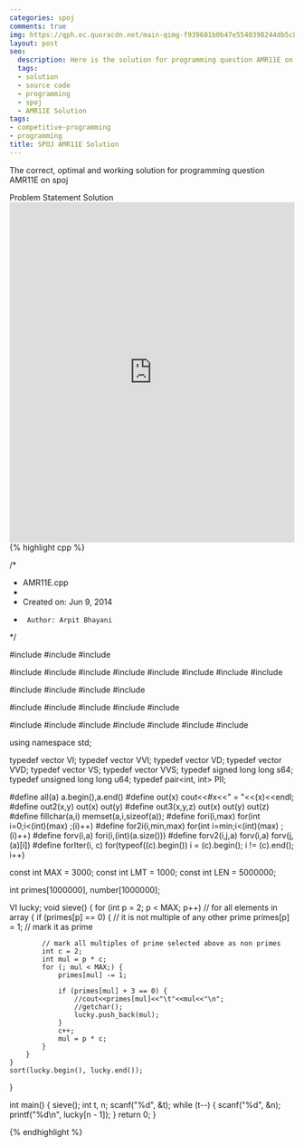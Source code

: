 ```yaml
---
categories: spoj
comments: true
img: https://qph.ec.quoracdn.net/main-qimg-f939681b0b47e5540398244db5c8966f?convert_to_webp=true
layout: post
seo:
  description: Here is the solution for programming question AMR11E on spoj
  tags:
  - solution
  - source code
  - programming
  - spoj
  - AMR11E Solution
tags:
- competitive-programming
- programming
title: SPOJ AMR11E Solution
---
```

The correct, optimal and working solution for programming question AMR11E on spoj

<div class="ui secondary pointing large menu">
  <a class="grey item" data-tab="problem-statement">
    Problem Statement
  </a>
  <a class="active item grey" data-tab="solution">
    Solution
  </a>
</div>
<div class="ui bottom attached tab" data-tab="problem-statement">
    <iframe src="http://www.spoj.com/problems/AMR11E/" width="100%" height="600px" style="overflow: scroll; border: none;"></iframe>
</div>
<div class="ui bottom attached active tab" data-tab="solution">
{% highlight cpp %}

/*
 * AMR11E.cpp
 *
 *  Created on: Jun 9, 2014
 *      Author: Arpit Bhayani
 */

#include <string>
#include <cstdarg>
#include <utility>

#include <queue>
#include <stack>
#include <set>
#include <list>
#include <vector>
#include <queue>
#include <bitset>
#include <map>

#include <functional>
#include <sstream>
#include <algorithm>
#include <iostream>

#include <cstddef>
#include <cstring>
#include <cctype>
#include <cmath>
#include <cstdio>

#include <stdexcept>
#include <fstream>
#include <numeric>
#include <iomanip>
#include <cstdlib>
#include <cassert>
#include <ctime>

using namespace std;

typedef vector<int> VI;
typedef vector<VI> VVI;
typedef vector<double> VD;
typedef vector<VD> VVD;
typedef vector<string> VS;
typedef vector<VS> VVS;
typedef signed long long s64;
typedef unsigned long long u64;
typedef pair<int, int> PII;

#define all(a) a.begin(),a.end()
#define out(x) cout<<#x<<" = "<<(x)<<endl;
#define out2(x,y) out(x) out(y)
#define out3(x,y,z) out(x) out(y) out(z)
#define fillchar(a,i) memset(a,i,sizeof(a));
#define fori(i,max) for(int i=0;i<(int)(max) ;(i)++)
#define for2i(i,min,max) for(int i=min;i<(int)(max) ;(i)++)
#define forv(i,a) fori(i,(int)(a.size()))
#define forv2(i,j,a) forv(i,a) forv(j,(a)[i])
#define forIter(i, c) for(typeof((c).begin()) i = (c).begin(); i != (c).end(); i++)

const int MAX = 3000;
const int LMT = 1000;
const int LEN = 5000000;

int primes[1000000], number[1000000];

VI lucky;
void sieve() {
	for (int p = 2; p < MAX; p++) // for all elements in array
			{
		if (primes[p] == 0) { // it is not multiple of any other prime
			primes[p] = 1; // mark it as prime

			// mark all multiples of prime selected above as non primes
			int c = 2;
			int mul = p * c;
			for (; mul < MAX;) {
				primes[mul] -= 1;

				if (primes[mul] + 3 == 0) {
					//cout<<primes[mul]<<"\t"<<mul<<"\n";
					//getchar();
					lucky.push_back(mul);
				}
				c++;
				mul = p * c;
			}
		}
	}
	sort(lucky.begin(), lucky.end());
}

int main() {
	sieve();
	int t, n;
	scanf("%d", &t);
	while (t--) {
		scanf("%d", &n);
		printf("%d\n", lucky[n - 1]);
	}
	return 0;
}


{% endhighlight %}
</div>
